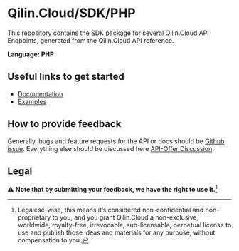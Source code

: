 # Qilin.Cloud/SDK/PHP

This repository contains the SDK package for several Qilin.Cloud API Endpoints, generated from the Qilin.Cloud API reference.

**Language: PHP**

## Useful links to get started

* [Documentation](https://documentation.api.qilin.cloud/sdk/PHP)
* [Examples](https://documentation.api.qilin.cloud/sdk/PHP/Examples)

## How to provide feedback

Generally, bugs and feature requests for the API or docs should be [Github issue](https://github.com/QilinCloud/SDK-PHP/issues/new). Everything else should be discussed here [API-Offer Discussion](https://github.com/QilinCloud/SDK-PHP/discussions).

## Legal

:warning: **Note that by submitting your feedback, we have the right to use it.**[^1]

[^1]:Legalese-wise, this means it’s considered non-confidential and non-proprietary to you, and you grant Qilin.Cloud a non-exclusive, worldwide, royalty-free, irrevocable, sub-licensable, perpetual license to use and publish those ideas and materials for any purpose, without compensation to you.
